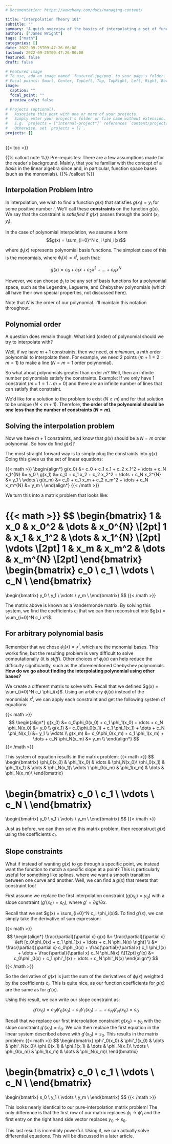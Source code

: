 ```yaml
---
# Documentation: https://wowchemy.com/docs/managing-content/

title: "Interpolation Theory 101"
subtitle: ""
summary: "A quick overview of the basics of interpolating a set of function points using a polynomial. This servers as a percursor to a (future) post on collocation methods"
authors: ["James Wright"]
tags: ["math"]
categories: []
date: 2022-09-25T09:47:26-06:00
lastmod: 2022-09-25T09:47:26-06:00
featured: false
draft: false

# Featured image
# To use, add an image named `featured.jpg/png` to your page's folder.
# Focal points: Smart, Center, TopLeft, Top, TopRight, Left, Right, BottomLeft, Bottom, BottomRight.
image:
  caption: ""
  focal_point: ""
  preview_only: false

# Projects (optional).
#   Associate this post with one or more of your projects.
#   Simply enter your project's folder or file name without extension.
#   E.g. `projects = ["internal-project"]` references `content/project/deep-learning/index.md`.
#   Otherwise, set `projects = []`.
projects: []
---
```


{{< toc >}}

{{% callout note %}}
Pre-requisites: There are a few assumptions made for the reader's background. Mainly, that you're familiar with the concept of a *basis* in the linear algebra since and, in particular, function space bases (such as the monomials). 
{{% /callout %}}

## Interpolation Problem Intro
In interpolation, we wish to find a function $g(x)$ that satisfies $g(x_i) = y_i$ for some positive number $i$. We'll call these **constraints** on the function $g(x)$. We say that the constraint is *satisfied* if $g(x)$ passes through the point $(x_i, y_i)$.

In the case of polynomial interpolation, we assume a form 
$$g(x) = \sum_{i=0}^N c_i \phi_i(x)$$ 

where $\phi_i(x)$ represents polynomial basis functions. The simplest case of this is the monomials, where $\phi_i(x) = x^i$, such that:

$$g(x) = c_0  + c_1 x + c_2 x^2 + \dots + c_N x^{N}$$

However, we can choose $\phi_i$ to be any set of basis functions for a polynomial space, such as the Legendre, Laguerre, and Chebyshev polynomials (which all have their own special properties, not discussed here).

Note that $N$ is the order of our polynomial. I'll maintain this notation throughout.

## Polynomial order
A question does remain though: What kind (order) of polynomial should we try to interpolate with? 

Well, if we have $m+1$ constraints, then we need, *at minimum*, a $m$th order polynomial to interpolate them. For example, we need 2 points ($m+1=2 \ \therefore m=1$) to make a line ($N = m = 1$ order polynomial). 

So what about polynomials greater than order $m$? Well, then an infinite number polynomials satisfy the constraints. Example: If we only have 1 constraint ($m+1=1 \ \therefore m=0$) and there are an infinite number of lines that can satisfy that constraint. 

We'd like for a solution to the problem to exist ($N \geq m$) and for that solution to be unique ($N < m+1$). Therefore, **the order of the polynomial should be one less than the number of constraints ($N = m$)**.

## Solving the interpolation problem
Now we have $m+1$ constraints, and know that $g(x)$ should be a $N = m$ order polynomial. So how do find $g(x)$?

The most straight forward way is to simply plug the constraints into $g(x)$. Doing this gives us the set of linear equations:

{{< math >}}
\begin{align*}
g(x_0) &= c_0  + c_1 x_1 + c_2 x_1^2 + \dots + c_N x_1^{N} &= y_0 \\
g(x_1) &= c_0  + c_1 x_2 + c_2 x_2^2 + \dots + c_N x_2^{N} &= y_1 \\
\vdots \\
g(x_m) &= c_0  + c_1 x_m + c_2 x_m^2 + \dots + c_N x_m^{N} &= y_m \\
\end{align*}
{{< /math >}}

We turn this into a matrix problem that looks like:

{{< math >}}
$$
\begin{bmatrix}
1  &  x_0 &  x_0^2 & \dots &  x_0^{N} \\[2pt]
1  &  x_1 &  x_1^2 & \dots &  x_1^{N} \\[2pt]
\vdots \\[2pt]
1  &  x_m &  x_m^2 & \dots &  x_m^{N} \\[2pt]
\end{bmatrix}
\begin{bmatrix}
c_0 \\
c_1 \\
\vdots \\
c_N \\
\end{bmatrix}
=
\begin{bmatrix}
y_0 \\
y_1 \\
\vdots \\
y_m \\
\end{bmatrix}
$$
{{< /math >}}

The matrix above is known as a Vandermonde matrix. By solving this system, we find the coefficients $c_i$ that we can then reconstruct into $g(x) = \sum_{i=0}^N c_i x^i$.

## For arbitrary polynomial basis

Remember that we chose $\phi_i(x) = x^i$, which are the monomial bases. 
This works fine, but the resulting problem is very difficult to solve computationally (it is *stiff*). 
Other choices of $\phi_i(x)$ can help reduce the difficulty significantly, such as the aforementioned Chebyshev polynomials. 
**How do we go about finding the interpolating polynomial using other bases?**

We create a different matrix to solve with. 
Recall that we defined $g(x) = \sum_{i=0}^N c_i \phi_i(x)$. 
Using an arbitrary $\phi_i(x)$ instead of the monomials $x^i$, we can apply each constraint and get the following system of equations:

{{< math >}}
$$
\begin{align*}
g(x_0) &= c_0\phi_0(x_0)  + c_1 \phi_1(x_0) + \dots + c_N \phi_N(x_0) &= y_0 \\
g(x_1) &= c_0\phi_0(x_1)  + c_1 \phi_1(x_1) + \dots + c_N \phi_N(x_1) &= y_1 \\
\vdots \\
g(x_m) &= c_0\phi_0(x_m)  + c_1 \phi_1(x_m) + \dots + c_N \phi_N(x_m) &= y_m \\
\end{align*}
$$
{{< /math >}}

This system of equation results in the matrix problem:
{{< math >}}
$$
\begin{bmatrix}
\phi_0(x_0)  & \phi_1(x_0) & \dots & \phi_N(x_0)\\
\phi_0(x_1)  & \phi_1(x_1) & \dots & \phi_N(x_1)\\
\vdots \\
\phi_0(x_m)  & \phi_1(x_m) & \dots & \phi_N(x_m)\\
\end{bmatrix}

\begin{bmatrix}
c_0 \\
c_1 \\
\vdots \\
c_N \\
\end{bmatrix}
=
\begin{bmatrix}
y_0 \\
y_1 \\
\vdots \\
y_m \\
\end{bmatrix}
$$
{{< /math >}}

Just as before, we can then solve this matrix problem, then reconstruct $g(x)$ using the coefficients $c_i$.

## Slope constraints

What if instead of wanting $g(x)$ to go through a specific point, we instead want the function to match a specific slope at a point? This is particularly useful for something like splines, where we want a smooth transition between one curve and another. Well, we can find a $g(x)$ that meets that constraint too!

First assume we replace the first interpolation constraint ($g(x_0) = y_0$) with a slope constraint ($g'(x_0) = s_0$), where $g' = \partial g / \partial x$. 

Recall that we set $g(x) = \sum_{i=0}^N c_i \phi_i(x)$. To find $g'(x)$, we can simply take the derivative of sum expression:

{{< math >}}
$$
\begin{align*}
\frac{\partial}{\partial x} g(x) 
&= \frac{\partial}{\partial x} \left [c_0\phi_0(x)  + c_1 \phi_1(x) + \dots + c_N \phi_N(x) \right] \\
&= \frac{\partial}{\partial x} c_0\phi_0(x)  + \frac{\partial}{\partial x} c_1 \phi_1(x) + \dots + \frac{\partial}{\partial x} c_N \phi_N(x) \\[12pt]
g'(x) &= c_0\phi'_0(x)  + c_1 \phi'_1(x) + \dots + c_N \phi'_N(x)
\end{align*}
$$
{{< /math >}}

So the derivative of $g(x)$ is just the sum of the derivatives of $\phi_i(x)$ weighted by the coefficients $c_i$. This is quite nice, as our function coefficients for $g(x)$ are the same as for $g'(x)$.

Using this result, we can write our slope constraint as:

$$g'(x_0) = c_0\phi'_0(x_0)  + c_1 \phi'_1(x_0) + \dots + c_N \phi'_N(x_0) = s_0$$

Recall that we replace our first interpolation constraint $g(x_0) = y_0$ with the slope constraint $g'(x_0) = s_0$. We can then replace the first equation in the linear system described above with $g'(x_0) = s_0$. This results in the matrix problem:
{{< math >}}
$$
\begin{bmatrix}
\phi'_0(x_0)  & \phi'_1(x_0) & \dots & \phi'_N(x_0)\\
\phi_0(x_1)  & \phi_1(x_1) & \dots & \phi_N(x_1)\\
\vdots \\
\phi_0(x_m)  & \phi_1(x_m) & \dots & \phi_N(x_m)\\
\end{bmatrix}

\begin{bmatrix}
c_0 \\
c_1 \\
\vdots \\
c_N \\
\end{bmatrix}
=
\begin{bmatrix}
s_0 \\
y_1 \\
\vdots \\
y_m \\
\end{bmatrix}
$$
{{< /math >}}

This looks nearly identical to our pure-interpolation matrix problem! The only difference is that the first row of our matrix replaces $\phi_i \rightarrow \phi'_i$ and the first entry on the right hand side vector replaces $y_0 \rightarrow s_0$.

This last result is incredibly powerful. Using it, we can actually solve differential equations. This will be discussed in a later article.
